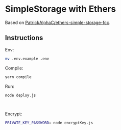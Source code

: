 # SimpleStorage with Ethers

Based on [PatrickAlphaC/ethers-simple-storage-fcc](https://github.com/PatrickAlphaC/ethers-simple-storage-fcc).

## Instructions

Env:

```sh
mv .env.example .env
```

Compile:

```sh
yarn compile
```

Run:

```sh
node deploy.js
```

<br>

Encrypt:

```sh
PRIVATE_KEY_PASSWORD= node encryptKey.js
```